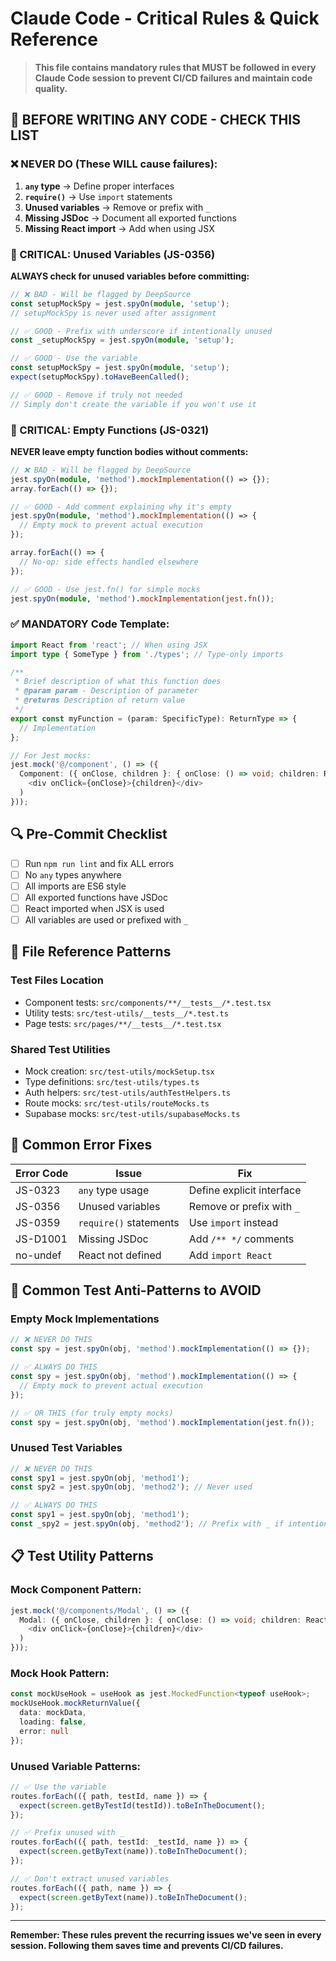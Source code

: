 # Claude Code - Critical Rules & Quick Reference

> **This file contains mandatory rules that MUST be followed in every Claude Code session to prevent CI/CD failures and maintain code quality.**

## 🚨 BEFORE WRITING ANY CODE - CHECK THIS LIST

### ❌ NEVER DO (These WILL cause failures):

1. **`any` type** → Define proper interfaces
2. **`require()`** → Use `import` statements  
3. **Unused variables** → Remove or prefix with `_`
4. **Missing JSDoc** → Document all exported functions
5. **Missing React import** → Add when using JSX

### 🔴 CRITICAL: Unused Variables (JS-0356)

**ALWAYS check for unused variables before committing:**

```typescript
// ❌ BAD - Will be flagged by DeepSource
const setupMockSpy = jest.spyOn(module, 'setup');
// setupMockSpy is never used after assignment

// ✅ GOOD - Prefix with underscore if intentionally unused
const _setupMockSpy = jest.spyOn(module, 'setup');

// ✅ GOOD - Use the variable
const setupMockSpy = jest.spyOn(module, 'setup');
expect(setupMockSpy).toHaveBeenCalled();

// ✅ GOOD - Remove if truly not needed
// Simply don't create the variable if you won't use it
```

### 🔴 CRITICAL: Empty Functions (JS-0321)

**NEVER leave empty function bodies without comments:**

```typescript
// ❌ BAD - Will be flagged by DeepSource
jest.spyOn(module, 'method').mockImplementation(() => {});
array.forEach(() => {});

// ✅ GOOD - Add comment explaining why it's empty
jest.spyOn(module, 'method').mockImplementation(() => {
  // Empty mock to prevent actual execution
});

array.forEach(() => {
  // No-op: side effects handled elsewhere
});

// ✅ GOOD - Use jest.fn() for simple mocks
jest.spyOn(module, 'method').mockImplementation(jest.fn());
```

### ✅ MANDATORY Code Template:

```typescript
import React from 'react'; // When using JSX
import type { SomeType } from './types'; // Type-only imports

/**
 * Brief description of what this function does
 * @param param - Description of parameter
 * @returns Description of return value
 */
export const myFunction = (param: SpecificType): ReturnType => {
  // Implementation
};

// For Jest mocks:
jest.mock('@/component', () => ({
  Component: ({ onClose, children }: { onClose: () => void; children: React.ReactNode }) => (
    <div onClick={onClose}>{children}</div>
  )
}));
```

## 🔍 Pre-Commit Checklist

- [ ] Run `npm run lint` and fix ALL errors
- [ ] No `any` types anywhere
- [ ] All imports are ES6 style
- [ ] All exported functions have JSDoc
- [ ] React imported when JSX is used
- [ ] All variables are used or prefixed with `_`

## 📁 File Reference Patterns

### Test Files Location
- Component tests: `src/components/**/__tests__/*.test.tsx`
- Utility tests: `src/test-utils/__tests__/*.test.ts`
- Page tests: `src/pages/**/__tests__/*.test.tsx`

### Shared Test Utilities
- Mock creation: `src/test-utils/mockSetup.tsx`
- Type definitions: `src/test-utils/types.ts`
- Auth helpers: `src/test-utils/authTestHelpers.ts`
- Route mocks: `src/test-utils/routeMocks.ts`
- Supabase mocks: `src/test-utils/supabaseMocks.ts`

## 🎯 Common Error Fixes

| Error Code | Issue | Fix |
|------------|-------|-----|
| JS-0323 | `any` type usage | Define explicit interface |
| JS-0356 | Unused variables | Remove or prefix with `_` |
| JS-0359 | `require()` statements | Use `import` instead |
| JS-D1001 | Missing JSDoc | Add `/** */` comments |
| no-undef | React not defined | Add `import React` |

## 🚨 Common Test Anti-Patterns to AVOID

### Empty Mock Implementations
```typescript
// ❌ NEVER DO THIS
const spy = jest.spyOn(obj, 'method').mockImplementation(() => {});

// ✅ ALWAYS DO THIS
const spy = jest.spyOn(obj, 'method').mockImplementation(() => {
  // Empty mock to prevent actual execution
});

// ✅ OR THIS (for truly empty mocks)
const spy = jest.spyOn(obj, 'method').mockImplementation(jest.fn());
```

### Unused Test Variables
```typescript
// ❌ NEVER DO THIS
const spy1 = jest.spyOn(obj, 'method1');
const spy2 = jest.spyOn(obj, 'method2'); // Never used

// ✅ ALWAYS DO THIS
const spy1 = jest.spyOn(obj, 'method1');
const _spy2 = jest.spyOn(obj, 'method2'); // Prefix with _ if intentionally unused
```

## 📋 Test Utility Patterns

### Mock Component Pattern:
```typescript
jest.mock('@/components/Modal', () => ({
  Modal: ({ onClose, children }: { onClose: () => void; children: React.ReactNode }) => (
    <div onClick={onClose}>{children}</div>
  )
}));
```

### Mock Hook Pattern:
```typescript
const mockUseHook = useHook as jest.MockedFunction<typeof useHook>;
mockUseHook.mockReturnValue({
  data: mockData,
  loading: false,
  error: null
});
```

### Unused Variable Patterns:
```typescript
// ✅ Use the variable
routes.forEach(({ path, testId, name }) => {
  expect(screen.getByTestId(testId)).toBeInTheDocument();
});

// ✅ Prefix unused with _
routes.forEach(({ path, testId: _testId, name }) => {
  expect(screen.getByText(name)).toBeInTheDocument();
});

// ✅ Don't extract unused variables
routes.forEach(({ path, name }) => {
  expect(screen.getByText(name)).toBeInTheDocument();
});
```

---

**Remember: These rules prevent the recurring issues we've seen in every session. Following them saves time and prevents CI/CD failures.**